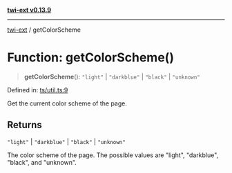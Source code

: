 [**twi-ext v0.13.9**](../README.md)

***

[twi-ext](../README.md) / getColorScheme

# Function: getColorScheme()

> **getColorScheme**(): `"light"` \| `"darkblue"` \| `"black"` \| `"unknown"`

Defined in: [ts/util.ts:9](https://github.com/Robot-Inventor/twi-ext/blob/fe957378fb53749d83e58a8f90bcdc42db1e9a35/src/ts/util.ts#L9)

Get the current color scheme of the page.

## Returns

`"light"` \| `"darkblue"` \| `"black"` \| `"unknown"`

The color scheme of the page. The possible values are "light", "darkblue", "black", and "unknown".
